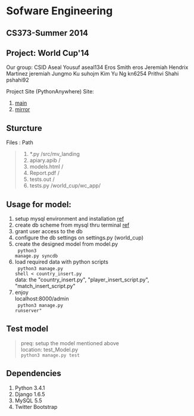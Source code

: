 # Sofware Engineering
## CS373-Summer 2014
## Project: World Cup'14

Our group: CSID
Aseal Yousuf aseal134
Eros Smith eros
Jeremiah Hendrix Martinez jeremiah 
Jungmo Ku suhojm
Kim Yu Ng kn6254 
Prithvi Shahi pshahi92



Project Site (PythonAnywhere)
Site:
1. [main](http://erossmith.pythonanywhere.com/)
2. [mirror](http://kimyu92.pythonanywhere.com/)

## Sturcture
Files : Path
> 1. *.py        /src/mv_landing
> 2. apiary.apib /
> 3. models.html /
> 4. Report.pdf  /
> 5. tests.out /
> 6. tests.py /world_cup/wc_app/


## Usage for model:
1. setup mysql environment and installation [ref](https://www.pythonanywhere.com/wiki/UsingMySQL)
2. create db scheme from mysql thru terminal [ref](http://stackoverflow.com/questions/22340875/creating-a-localhost-mysql-database-to-use-with-django)
3. grant user access to the db
4. configure the db settings on settings.py (world_cup)
5. create the designed model from model.py <br>
<code> python3 manage.py syncdb </code>
6. load required data with python scripts <br>
<code> python3 manage.py shell < country_insert.py </code><br>
  data: the "country_insert.py", "player_insert_script.py", "match_insert_script.py"
7. enjoy <br> 
   localhost:8000/admin <br>
<code> python3 manage.py runserver" </code>

## Test model
> preq: setup the model mentioned above <br>
> location: test_Model.py <br>
<code>python3 manage.py test</code>


## Dependencies
1. Python 3.4.1
2. Django 1.6.5
3. MySQL 5.5
4. Twitter Bootstrap
